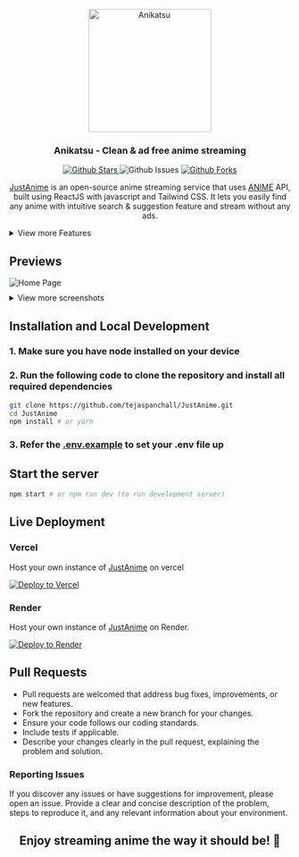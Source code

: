 <p align="center">
  <div align="center">
    <a href="https://anikatsu.fun">
      <img alt="Anikatsu" src="" width="220"/>
    </a>
  </div>
    <h3 align="center">Anikatsu - Clean & ad free anime streaming</h3>
    <p align="center">
  <a href="https://github.com/tejaspanchall/JustAnime">
      <img src="https://img.shields.io/github/stars/tejaspanchall/JustAnime" alt="Github Stars">
    </a>
      <img src="https://img.shields.io/github/issues/tejaspanchall/JustAnime" alt="Github Issues">
     <a href="https://github.com/tejaspanchall/JustAnime">
      <img src="https://img.shields.io/github/forks/tejaspanchall/JustAnime" alt="Github Forks" />
    </a>
</p>
</p>
<p align="center">
    <a href="https://justanime.to">JustAnime</a> is an open-source anime streaming service that uses <a href="https://github.com/itzzzme/anime-api">ANIME</a> API, built using ReactJS with javascript and Tailwind CSS. It lets you easily find any anime with intuitive search & suggestion feature and stream without any ads.
 </p>

<details>
<summary>View more Features</summary>

### General

- Sub Anime support
- Dub Anime support
- User-friendly interface
- Mobile responsive
- Fast page load
- Character & Voice Actors

### Watch Page

- Related Animes
- Recommended Animes
- Available seasons
- Estimated schedule of upcoming episodes
- **Player**
  - Autoplay
  - Autoskip intro/outro
  - Autonext

</details>

## Previews

<div style="text-align: left;">
  <img src="https://github.com/tejaspanchall/JustAnime/blob/main/public/home.PNG" alt="Home Page" style="max-width: 80%;" >
  <details>
  <summary style="margin-top:10px">View more screenshots</summary>
  <br/>
  AnimeInfo Page
  <img src="https://github.com/tejaspanchall/JustAnime/blob/main/public/info.PNG" style="margin-top:10px" src="" alt="AnimeInfo Page" style="max-width: 80%;">
  <br/>
  Character & Voice Actors
  <img src="https://github.com/tejaspanchall/JustAnime/blob/main/public/char.PNG" style="margin-top:10px" src="" alt="Character & Voice Actors" style="max-width: 80%;">
  <br/>
  Watch Page
  <img src="https://github.com/tejaspanchall/JustAnime/blob/main/public/watch.PNG" style="margin-top:10px" src="" alt="Watch Page" style="max-width: 80%;">
  <br/>
  </details>
</div>

## Installation and Local Development

### 1. Make sure you have node installed on your device

### 2. Run the following code to clone the repository and install all required dependencies

```bash
git clone https://github.com/tejaspanchall/JustAnime.git
cd JustAnime
npm install # or yarn
```

### 3. Refer the <a href="https://github.com/tejaspanchall/JustAnime/blob/main/.env.example">.env.example</a> to set your .env file up

## Start the server

```bash
npm start # or npm run dev (to run develepment server)
```
## Live Deployment

### Vercel

Host your own instance of <a href="https://justanime.to">JustAnime</a>  on vercel

[![Deploy to Vercel](https://vercel.com/button)](https://vercel.com/new/clone?repository-url=https://github.com/tushartyfa/anikatsu-advanced.git)

### Render

Host your own instance of <a href="https://justanime.to">JustAnime</a> on Render.

[![Deploy to Render](https://render.com/images/deploy-to-render-button.svg)](https://render.com/deploy?repo=[https://github.com/tushartyfa/anikatsu-advanced.git])

## Pull Requests

- Pull requests are welcomed that address bug fixes, improvements, or new features.
- Fork the repository and create a new branch for your changes.
- Ensure your code follows our coding standards.
- Include tests if applicable.
- Describe your changes clearly in the pull request, explaining the problem and solution.

 ### Reporting Issues

If you discover any issues or have suggestions for improvement, please open an issue. Provide a clear and concise description of the problem, steps to reproduce it, and any relevant information about your environment.


<h2 align="center">
  <b>Enjoy streaming anime the way it should be! 🍿</b>
</h2>
